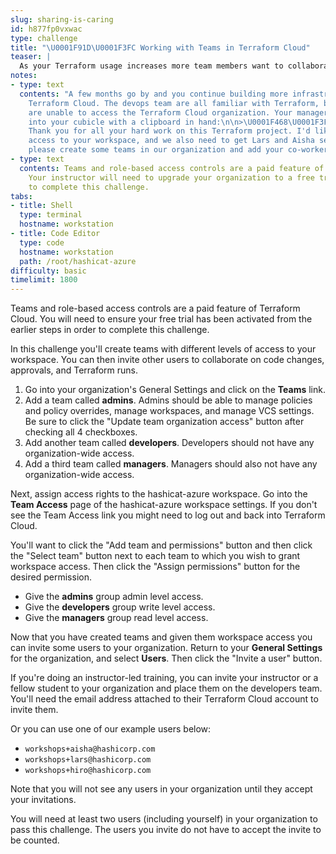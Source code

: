 ```yaml
---
slug: sharing-is-caring
id: h877fp0vxwac
type: challenge
title: "\U0001F91D\U0001F3FC Working with Teams in Terraform Cloud"
teaser: |
  As your Terraform usage increases more team members want to collaborate. Let's add some teams and access rules for our organization.
notes:
- type: text
  contents: "A few months go by and you continue building more infrastructure with
    Terraform Cloud. The devops team are all familiar with Terraform, but some members
    are unable to access the Terraform Cloud organization. Your manager Hiro steps
    into your cubicle with a clipboard in hand:\n\n>\U0001F468\U0001F3FB‍\U0001F4BC
    Thank you for all your hard work on this Terraform project. I'd like to have read
    access to your workspace, and we also need to get Lars and Aisha set up. Can you
    please create some teams in our organization and add your co-workers to them?"
- type: text
  contents: Teams and role-based access controls are a paid feature of Terraform Cloud.
    Your instructor will need to upgrade your organization to a free trial in order
    to complete this challenge.
tabs:
- title: Shell
  type: terminal
  hostname: workstation
- title: Code Editor
  type: code
  hostname: workstation
  path: /root/hashicat-azure
difficulty: basic
timelimit: 1800
---
```

Teams and role-based access controls are a paid feature of Terraform Cloud. You will need to ensure your free trial has been activated from the earlier steps in order to complete this challenge.

In this challenge you'll create teams with different levels of access to your workspace. You can then invite other users to collaborate on code changes, approvals, and Terraform runs.

1. Go into your organization's General Settings and click on the **Teams** link.<br>
2. Add a team called **admins**. Admins should be able to manage policies and policy overrides, manage workspaces, and manage VCS settings. Be sure to click the "Update team organization access" button after checking all 4 checkboxes.<br>
3. Add another team called **developers**. Developers should not have any organization-wide access.<br>
4. Add a third team called **managers**. Managers should also not have any organization-wide access.

Next, assign access rights to the hashicat-azure workspace. Go into the **Team Access** page of the hashicat-azure workspace settings. If you don't see the Team Access link you might need to log out and back into Terraform Cloud.

You'll want to click the "Add team and permissions" button and then click the "Select team" button next to each team to which you wish to grant workspace access. Then click the "Assign permissions" button for the desired permission.

* Give the **admins** group admin level access.<br>
* Give the **developers** group write level access.<br>
* Give the **managers** group read level access.

Now that you have created teams and given them workspace access you can invite some users to your organization. Return to your **General Settings** for the organization, and select **Users**. Then click the "Invite a user" button.

If you're doing an instructor-led training, you can invite your instructor or a fellow student to your organization and place them on the developers team. You'll need the email address attached to their Terraform Cloud account to invite them.

Or you can use one of our example users below:

* `workshops+aisha@hashicorp.com`
* `workshops+lars@hashicorp.com`
* `workshops+hiro@hashicorp.com`

Note that you will not see any users in your organization until they accept your invitations.

You will need at least two users (including yourself) in your organization to pass this challenge. The users you invite do not have to accept the invite to be counted.